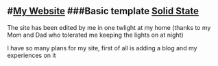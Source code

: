 #[My Website](siddsax.github.io)
###Basic template [Solid State](http://html5up.net/solid-state)
---
The site has been edited by me in one twlight at my home (thanks to my Mom and Dad who tolerated me keeping the lights on at night)

I have so many plans for my site, first of all is adding a blog and my experiences on it

